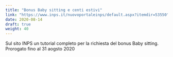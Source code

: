 ```yaml
---
title: "Bonus Baby sitting e centi estivi"
link: "https://www.inps.it/nuovoportaleinps/default.aspx?itemdir=53550"
date: 2020-08-14
draft: true
weight: 40
---
```


Sul sito INPS un tutorial completo per la richiesta del bonus Baby sitting.
Prorogato fino al 31 aogsto 2020
